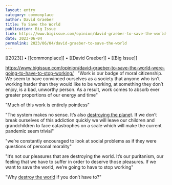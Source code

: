 ```yaml
---
layout: entry
category: commonplace
author: David Graeber
title: To Save the World
publication: Big Issue
link: https://www.bigissue.com/opinion/david-graeber-to-save-the-world-were-going-to-have-to-stop-working/
date: 2023-06-04
permalink: 2023/06/04/david-graeber-to-save-the-world
---
```


[[2023]] • [[commonplace]] • [[David Graeber]] • [[Big Issue]]

https://www.bigissue.com/opinion/david-graeber-to-save-the-world-were-going-to-have-to-stop-working/
 
"Work is our badge of moral citizenship. We seem to have convinced ourselves as a society that anyone who isn’t working harder than they would like to be working, at something they don’t enjoy, is a bad, unworthy person. As a result, work comes to absorb ever greater proportions of our energy and time"

"Much of this work is entirely pointless"

"The system makes no sense. It’s also [destroying the plane](https://wordpress.bigissue.com/opinion/climate-concern-is-distinctly-unremarkable-why-is-not-more-being-done/)t. If we don’t break ourselves of this addiction quickly we will leave our children and grandchildren to face catastrophes on a scale which will make the current pandemic seem trivial"

"we’re constantly encouraged to look at social problems as if they were questions of personal morality"

"It’s not our pleasures that are destroying the world. It’s our puritanism, our feeling that we have to suffer in order to deserve those pleasures. If we want to save the world, we’re going to have to stop working"

"Why [destroy the world](https://wordpress.bigissue.com/latest/when-it-comes-to-climate-the-future-generations-pledge-is-the-only-way/) if you don’t have to?"
